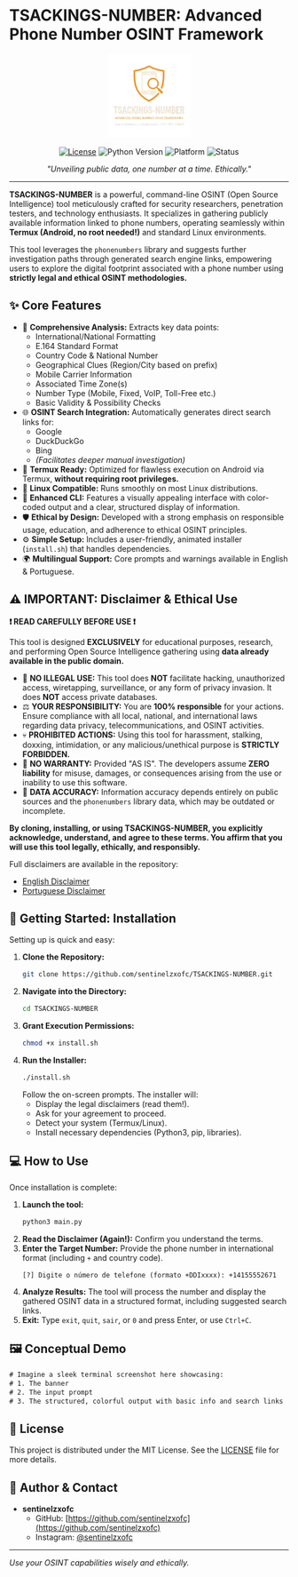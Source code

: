# TSACKINGS-NUMBER: Advanced Phone Number OSINT Framework

<p align="center">
  <img src="logo.png" alt="TSACKINGS-NUMBER Logo" width="150"/> 

<p align="center">
    <a href="https://github.com/sentinelzxofc/TSACKINGS-NUMBER/blob/main/LICENSE"><img src="https://img.shields.io/badge/License-MIT-yellow.svg" alt="License"></a>
    <img src="https://img.shields.io/badge/Python-3.x-blue.svg" alt="Python Version">
    <img src="https://img.shields.io/badge/Platform-Linux%20%7C%20Termux-brightgreen.svg" alt="Platform">
    <img src="https://img.shields.io/badge/Status-Active-success.svg" alt="Status">
    <!-- Add more badges as needed -->
</p>

<p align="center">
    <i>"Unveiling public data, one number at a time. Ethically."</i>
</p>

---

**TSACKINGS-NUMBER** is a powerful, command-line OSINT (Open Source Intelligence) tool meticulously crafted for security researchers, penetration testers, and technology enthusiasts. It specializes in gathering publicly available information linked to phone numbers, operating seamlessly within **Termux (Android, no root needed!)** and standard Linux environments.

This tool leverages the `phonenumbers` library and suggests further investigation paths through generated search engine links, empowering users to explore the digital footprint associated with a phone number using **strictly legal and ethical OSINT methodologies.**

## ✨ Core Features

*   📱 **Comprehensive Analysis:** Extracts key data points:
    *   International/National Formatting
    *   E.164 Standard Format
    *   Country Code & National Number
    *   Geographical Clues (Region/City based on prefix)
    *   Mobile Carrier Information
    *   Associated Time Zone(s)
    *   Number Type (Mobile, Fixed, VoIP, Toll-Free etc.)
    *   Basic Validity & Possibility Checks
*   🌐 **OSINT Search Integration:** Automatically generates direct search links for:
    *   Google
    *   DuckDuckGo
    *   Bing
    *   *(Facilitates deeper manual investigation)*
*   🚀 **Termux Ready:** Optimized for flawless execution on Android via Termux, **without requiring root privileges.**
*   🐧 **Linux Compatible:** Runs smoothly on most Linux distributions.
*   🎨 **Enhanced CLI:** Features a visually appealing interface with color-coded output and a clear, structured display of information.
*   🛡️ **Ethical by Design:** Developed with a strong emphasis on responsible usage, education, and adherence to ethical OSINT principles.
*   ⚙️ **Simple Setup:** Includes a user-friendly, animated installer (`install.sh`) that handles dependencies.
*   🌍 **Multilingual Support:** Core prompts and warnings available in English & Portuguese.

## ⚠️ IMPORTANT: Disclaimer & Ethical Use

**❗ READ CAREFULLY BEFORE USE ❗**

This tool is designed **EXCLUSIVELY** for educational purposes, research, and performing Open Source Intelligence gathering using **data already available in the public domain.**

*   🚫 **NO ILLEGAL USE:** This tool does **NOT** facilitate hacking, unauthorized access, wiretapping, surveillance, or any form of privacy invasion. It does **NOT** access private databases.
*   ⚖️ **YOUR RESPONSIBILITY:** You are **100% responsible** for your actions. Ensure compliance with all local, national, and international laws regarding data privacy, telecommunications, and OSINT activities.
*   💀 **PROHIBITED ACTIONS:** Using this tool for harassment, stalking, doxxing, intimidation, or any malicious/unethical purpose is **STRICTLY FORBIDDEN.**
*   📄 **NO WARRANTY:** Provided "AS IS". The developers assume **ZERO liability** for misuse, damages, or consequences arising from the use or inability to use this software.
*   🎯 **DATA ACCURACY:** Information accuracy depends entirely on public sources and the `phonenumbers` library data, which may be outdated or incomplete.

**By cloning, installing, or using TSACKINGS-NUMBER, you explicitly acknowledge, understand, and agree to these terms. You affirm that you will use this tool legally, ethically, and responsibly.**

Full disclaimers are available in the repository:
*   [English Disclaimer](./DISCLAIMER_EN.md)
*   [Portuguese Disclaimer](./DISCLAIMER_PT.md)

## 🚀 Getting Started: Installation

Setting up is quick and easy:

1.  **Clone the Repository:**
    ```bash
    git clone https://github.com/sentinelzxofc/TSACKINGS-NUMBER.git
    ```
2.  **Navigate into the Directory:**
    ```bash
    cd TSACKINGS-NUMBER
    ```
3.  **Grant Execution Permissions:**
    ```bash
    chmod +x install.sh
    ```
4.  **Run the Installer:**
    ```bash
    ./install.sh
    ```
    Follow the on-screen prompts. The installer will:
    *   Display the legal disclaimers (read them!).
    *   Ask for your agreement to proceed.
    *   Detect your system (Termux/Linux).
    *   Install necessary dependencies (Python3, pip, libraries).

## 💻 How to Use

Once installation is complete:

1.  **Launch the tool:**
    ```bash
    python3 main.py
    ```
2.  **Read the Disclaimer (Again!):** Confirm you understand the terms.
3.  **Enter the Target Number:** Provide the phone number in international format (including `+` and country code).
    ```
    [?] Digite o número de telefone (formato +DDIxxxx): +14155552671
    ```
4.  **Analyze Results:** The tool will process the number and display the gathered OSINT data in a structured format, including suggested search links.
5.  **Exit:** Type `exit`, `quit`, `sair`, or `0` and press Enter, or use `Ctrl+C`.

## 🖼️ Conceptual Demo

```
# Imagine a sleek terminal screenshot here showcasing:
# 1. The banner
# 2. The input prompt
# 3. The structured, colorful output with basic info and search links
```

## 📜 License

This project is distributed under the MIT License. See the [LICENSE](./LICENSE) file for more details.

## 👤 Author & Contact

*   **sentinelzxofc**
    *   GitHub: [https://github.com/sentinelzxofc](https://github.com/sentinelzxofc)
    *   Instagram: [@sentinelzxofc](https://instagram.com/sentinelzxofc)

---

*Use your OSINT capabilities wisely and ethically.*

